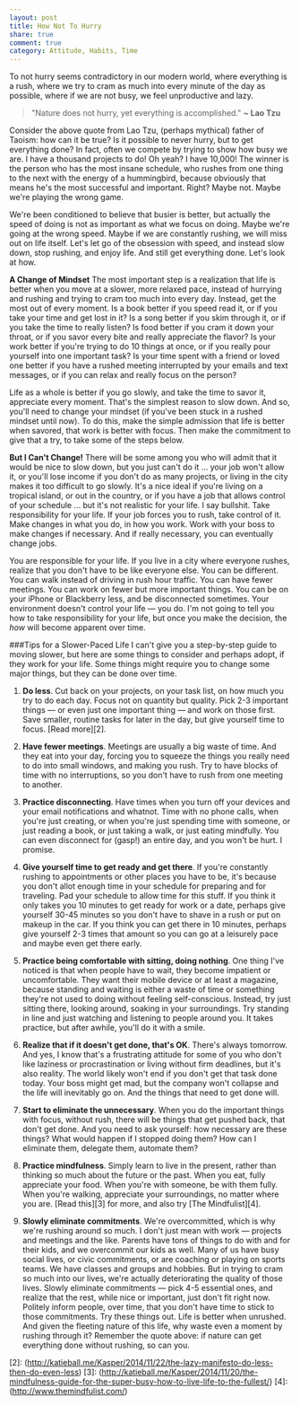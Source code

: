 ```yaml
---
layout: post
title: How Not To Hurry
share: true
comment: true
category: Attitude, Habits, Time
---
```

To not hurry seems contradictory in our modern world, where everything is a rush, where we try to cram as much into every minute of the day as possible, where if we are not busy, we feel unproductive and lazy.

> "Nature does not hurry, yet everything is accomplished." **~ Lao Tzu** 

Consider the above quote from Lao Tzu, (perhaps mythical) father of Taoism: how can it be true? Is it possible to never hurry, but to get everything done? In fact, often we compete by trying to show how busy we are. I have a thousand projects to do! Oh yeah? I have 10,000! The winner is the person who has the most insane schedule, who rushes from one thing to the next with the energy of a hummingbird, because obviously that means he's the most successful and important. Right? Maybe not. Maybe we're playing the wrong game. 

We're been conditioned to believe that busier is better, but actually the speed of doing is not as important as what we focus on doing. Maybe we're going at the wrong speed. Maybe if we are constantly rushing, we will miss out on life itself. Let's let go of the obsession with speed, and instead slow down, stop rushing, and enjoy life. And still get everything done. Let's look at how. 

**A Change of Mindset** 
The most important step is a realization that life is better when you move at a slower, more relaxed pace, instead of hurrying and rushing and trying to cram too much into every day. Instead, get the most out of every moment. Is a book better if you speed read it, or if you take your time and get lost in it? Is a song better if you skim through it, or if you take the time to really listen? Is food better if you cram it down your throat, or if you savor every bite and really appreciate the flavor? Is your work better if you're trying to do 10 things at once, or if you really pour yourself into one important task? Is your time spent with a friend or loved one better if you have a rushed meeting interrupted by your emails and text messages, or if you can relax and really focus on the person? 

Life as a whole is better if you go slowly, and take the time to savor it, appreciate every moment. That's the simplest reason to slow down. And so, you'll need to change your mindset (if you've been stuck in a rushed mindset until now). To do this, make the simple admission that life is better when savored, that work is better with focus. Then make the commitment to give that a try, to take some of the steps below. 

**But I Can't Change!** 
There will be some among you who will admit that it would be nice to slow down, but you just can't do it … your job won't allow it, or you'll lose income if you don't do as many projects, or living in the city makes it too difficult to go slowly. It's a nice ideal if you're living on a tropical island, or out in the country, or if you have a job that allows control of your schedule … but it's not realistic for your life. I say bullshit. Take responsibility for your life. If your job forces you to rush, take control of it. Make changes in what you do, in how you work. Work with your boss to make changes if necessary. And if really necessary, you can eventually change jobs. 

You are responsible for your life. If you live in a city where everyone rushes, realize that you don't have to be like everyone else. You can be different. You can walk instead of driving in rush hour traffic. You can have fewer meetings. You can work on fewer but more important things. You can be on your iPhone or Blackberry less, and be disconnected sometimes. Your environment doesn't control your life — you do. I'm not going to tell you how to take responsibility for your life, but once you make the decision, the _how_ will become apparent over time. 

###Tips for a Slower-Paced Life
I can't give you a step-by-step guide to moving slower, but here are some things to consider and perhaps adopt, if they work for your life. Some things might require you to change some major things, but they can be done over time. 

1. **Do less**. 
Cut back on your projects, on your task list, on how much you try to do each day. Focus not on quantity but quality. Pick 2-3 important things — or even just one important thing — and work on those first. Save smaller, routine tasks for later in the day, but give yourself time to focus. [Read more][2]. 

2. **Have fewer meetings**. 
Meetings are usually a big waste of time. And they eat into your day, forcing you to squeeze the things you really need to do into small windows, and making you rush. Try to have blocks of time with no interruptions, so you don't have to rush from one meeting to another. 

3. **Practice disconnecting**. 
Have times when you turn off your devices and your email notifications and whatnot. Time with no phone calls, when you're just creating, or when you're just spending time with someone, or just reading a book, or just taking a walk, or just eating mindfully. You can even disconnect for (gasp!) an entire day, and you won't be hurt. I promise. 

4. **Give yourself time to get ready and get there**. 
If you're constantly rushing to appointments or other places you have to be, it's because you don't allot enough time in your schedule for preparing and for traveling. Pad your schedule to allow time for this stuff. If you think it only takes you 10 minutes to get ready for work or a date, perhaps give yourself 30-45 minutes so you don't have to shave in a rush or put on makeup in the car. If you think you can get there in 10 minutes, perhaps give yourself 2-3 times that amount so you can go at a leisurely pace and maybe even get there early. 

5. **Practice being comfortable with sitting, doing nothing**. 
One thing I've noticed is that when people have to wait, they become impatient or uncomfortable. They want their mobile device or at least a magazine, because standing and waiting is either a waste of time or something they're not used to doing without feeling self-conscious. Instead, try just sitting there, looking around, soaking in your surroundings. Try standing in line and just watching and listening to people around you. It takes practice, but after awhile, you'll do it with a smile. 

6. **Realize that if it doesn't get done, that's OK**. 
There's always tomorrow. And yes, I know that's a frustrating attitude for some of you who don't like laziness or procrastination or living without firm deadlines, but it's also reality. The world likely won't end if you don't get that task done today. Your boss might get mad, but the company won't collapse and the life will inevitably go on. And the things that need to get done will. 

7. **Start to eliminate the unnecessary**. 
When you do the important things with focus, without rush, there will be things that get pushed back, that don't get done. And you need to ask yourself: how necessary are these things? What would happen if I stopped doing them? How can I eliminate them, delegate them, automate them? 

8. **Practice mindfulness**. 
Simply learn to live in the present, rather than thinking so much about the future or the past. When you eat, fully appreciate your food. When you're with someone, be with them fully. When you're walking, appreciate your surroundings, no matter where you are. [Read this][3] for more, and also try [The Mindfulist][4]. 

9. **Slowly eliminate commitments**. 
We're overcommitted, which is why we're rushing around so much. I don't just mean with work — projects and meetings and the like. Parents have tons of things to do with and for their kids, and we overcommit our kids as well. Many of us have busy social lives, or civic commitments, or are coaching or playing on sports teams. We have classes and groups and hobbies. But in trying to cram so much into our lives, we're actually deteriorating the quality of those lives. Slowly eliminate commitments — pick 4-5 essential ones, and realize that the rest, while nice or important, just don't fit right now. Politely inform people, over time, that you don't have time to stick to those commitments. Try these things out. Life is better when unrushed. And given the fleeting nature of this life, why waste even a moment by rushing through it? Remember the quote above: if nature can get everything done without rushing, so can you. 


[2]: (http://katieball.me/Kasper/2014/11/22/the-lazy-manifesto-do-less-then-do-even-less) [3]: (http://katieball.me/Kasper/2014/11/20/the-mindfulness-guide-for-the-super-busy-how-to-live-life-to-the-fullest/) [4]: (http://www.themindfulist.com/)
